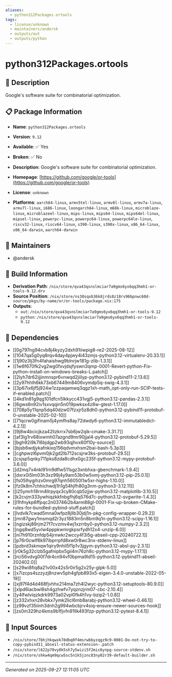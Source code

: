 ```yaml
---
aliases:
  - python312Packages.ortools
tags:
  - license/unknown
  - maintainers/andersk
  - outputs/out
  - outputs/python
---
```


# python312Packages.ortools

## 📝 Description

Google's software suite for combinatorial optimization.


## 📋 Package Information

- **Name**: `python312Packages.ortools`
- **Version**: `9.12`
- **Available**: ✅ Yes
- **Broken**: ✅ No
- **Description**: Google's software suite for combinatorial optimization.

- **Homepage**: [https://github.com/google/or-tools](https://github.com/google/or-tools)
- **License**: `unknown`
- **Platforms**: `aarch64-linux`, `armv5tel-linux`, `armv6l-linux`, `armv7a-linux`, `armv7l-linux`, `i686-linux`, `loongarch64-linux`, `m68k-linux`, `microblaze-linux`, `microblazeel-linux`, `mips-linux`, `mips64-linux`, `mips64el-linux`, `mipsel-linux`, `powerpc-linux`, `powerpc64-linux`, `powerpc64le-linux`, `riscv32-linux`, `riscv64-linux`, `s390-linux`, `s390x-linux`, `x86_64-linux`, `x86_64-darwin`, `aarch64-darwin`
## 👥 Maintainers

- @andersk


## 🔧 Build Information

- **Derivation Path**: `/nix/store/qva43qsnslmciar7a9gms6yx6qq3hmh1-or-tools-9.12.drv`
- **Source Position**: `/nix/store/ns30sqxb36k8jrds8z18rv96bpnwc60d-source/pkgs/by-name/or/or-tools/package.nix:175`
- **Outputs**:
  - `out`:  `/nix/store/qva43qsnslmciar7a9gms6yx6qq3hmh1-or-tools-9.12`
  - `python`:  `/nix/store/qva43qsnslmciar7a9gms6yx6qq3hmh1-or-tools-9.12`

## 🔗 Dependencies

- [[0g797ng94cvb8j4kyzy2dxh91iiwpig8-re2-2025-08-12]]
- [[1047qa5g0yq8rqv4day4pjwy4i43zmjs-python3.12-virtualenv-20.33.1]]
- [[1j90z3lj3fn4fahaishwg9blnrjw181g-zlib-1.3.1]]
- [[1w6f670fk2vg2wg0fxvjdsjfyswn3qmp-0001-Revert-python-Fix-python-install-on-windows-breaks-L.patch]]
- [[2lyh7dr62ijjinmnspr6vnwqd2jiilyp-python3.12-pybind11-2.13.6]]
- [[2y97hhlh6kk73xb67449m8406vymdp5q-swig-4.3.1]]
- [[3p67ix6jf5j924w1zzpaqamwq3qgz1xh-math_opt-only-run-SCIP-tests-if-enabled.patch]]
- [[4kd1n81g9qg101dfcn5lkkycc431vgj5-python3.12-pandas-2.3.1]]
- [[6gws6n92iv1sxvqqin5n019pwksx4z8w-gtest-1.17.0]]
- [[708p5y11qnp5dq40dzw07fzxjr5z8dh0-python3.12-pybind11-protobuf-0-unstable-2025-02-10]]
- [[71qcrw0gifinam5j4ymfhs8ay72dwdy6-python3.12-immutabledict-4.2.1]]
- [[9j8w4bcicjkza42lizkrrx7sb6jw2qik-cmake-3.31.7]]
- [[af3lg1rv68ixwmh07azgnd9mr90jjal4-python3.12-protobuf-5.29.5]]
- [[bgh92i9k7l6bjdgp2wb93qjhvx60f10y-source]]
- [[bjsb6wdjykafnkixq156qdvmxhsm2bai-bash-5.3p3]]
- [[cghpwzl6pvm0jk2gd2lb712scsjrw3ks-protobuf-29.5]]
- [[csjsp5qnky711pks8zda8cdhx0gc235f-python3.12-mypy-protobuf-3.6.0]]
- [[d2mq7x4nkl91rn9dflw511sgz3xnbhxa-gbenchmark-1.9.4]]
- [[dxrx0i5lm03h3xz99j4y9am53b0w5vmj-python3.12-pip-25.0.1]]
- [[fs05lhygihzx0mrg97qnh56050l1w5xr-highs-1.10.0]]
- [[fz0k8m7chhichwdj1h1g54hjfh80g3nm-python3-3.12.11]]
- [[i25ymrh18rm4llrpyqx3cy80cqb5zjjw-python3.12-matplotlib-3.10.5]]
- [[k2cvjm333ywhiqzkkfnbgfhj6q576d7c-python3.12-svgwrite-1.4.3]]
- [[l1hfnykp6ffpqc2n03746i2b4arm88gl-0001-Fix-up-broken-CMake-rules-for-bundled-pybind-stuff.patch]]
- [[lvdvlk7cwad5mna0wfpz8jllb30jdj1n-pkg-config-wrapper-0.29.2]]
- [[mn87gwy1msmqd2r3yz1883m5n8bm9q1n-python3.12-scipy-1.16.1]]
- [[ngizskj89rjm27f7cvzmv4wj1xzrrby0-python3.12-numpy-2.3.2]]
- [[ngq8wd5yvlw4pppkwmrgkpsrfydh12x4-unzip-6.0]]
- [[ni7h910rznfdp54jrnwkr2wccy4f3i5g-abseil-cpp-20240722.1]]
- [[p76r0cwlf6k97ibprrpfd8xw0r8wc3nx-stdenv-linux]]
- [[pzbrd3skmqw1qiry9nhil5f1p1v3jgym-python3.12-absl-py-2.3.1]]
- [[r0k5g32clzb5gafnipbx5gii4m76zh8c-python3.12-mypy-1.17.1]]
- [[rci56vdvg00f7dr4cn94vf0bpma9ld15-python3.12-pybind11-abseil-202402.0]]
- [[s29wi8fiq8a21v00x42s5r0ir5g2x25y-glpk-5.0]]
- [[x7izcps4szzyzj8nzwv5ph4gfpb893x5-eigen-3.4.0-unstable-2022-05-19]]
- [[xj97f4d4d468fjvhhx214ma7zh4l2wyc-python3.12-setuptools-80.9.0]]
- [[xlpd6iacbwl8sh4gzhwfv7yqznzjrm07-cbc-2.10.4]]
- [[y4lfwlviqzkdrk9973a02vpl0fk4h1vy-bzip2-1.0.8]]
- [[z332xhxn28vbkx7ymk2licl6mb8arabj-python3.12-wheel-0.46.1]]
- [[z99vzf35iinh3dnh2g994wbcbjrv4siq-ensure-newer-sources-hook]]
- [[zs0m329hz4kms9b1fjvfn91llk493fzp-python3.12-pytest-8.4.1]]

## 📁 Input Sources

- `/nix/store/7bhjhkqwxk78dbq0f4msrwbbyzqgz9c9-0001-Do-not-try-to-copy-pybind11_abseil-status-extension-.patch`
- `/nix/store/l622p70vy8k5sh7y5wizi5f2mic6ynpg-source-stdenv.sh`
- `/nix/store/shkw4qm9qcw5sc5n1k5jznc83ny02r39-default-builder.sh`

---
*Generated on 2025-09-27 12:11:05 UTC*
